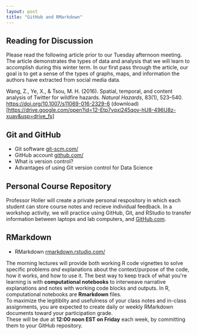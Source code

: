 ```yaml
---
layout: post
title: "GitHub and RMarkdown"
---
```


## Reading for Discussion

Please read the following article prior to our Tuesday afternoon meeting.  
The article demonstrates the types of data and analysis that we will learn to accomplish during this winter term. In our first pass through the article, our goal is to get a sense of the types of graphs, maps, and information the authors have extracted from social media data.

Wang, Z., Ye, X., & Tsou, M. H. (2016). Spatial, temporal, and content analysis of Twitter for wildfire hazards. *Natural Hazards*, 83(1), 523–540. https://doi.org/10.1007/s11069-016-2329-6 (download)[https://drive.google.com/open?id=12-Etp7vqxi245qov-hU8-496U8z-xuav&usp=drive_fs]

## Git and GitHub

- Git software [git-scm.com/](https://git-scm.com/)
- GitHub account [github.com/](https://github.com/)
- What is version control?
- Advantages of using Git version control for Data Science

## Personal Course Repository

Professor Holler will create a private personal respository in which each student can store course notes and recieve individual feedback. In a workshop activity, we will practice using GitHub, Git, and RStudio to transfer information between laptops and lab computers, and [GitHub.com](https://github.com).

## RMarkdown

- RMarkdown [rmarkdown.rstudio.com/](https://rmarkdown.rstudio.com/)

The morning lectures will provide both working R code vignettes to solve specific problems *and* explanations about the context/purpose of the code, how it works, and how to use it.
The best way to keep track of what you're learning is with **computational notebooks** to interweave narrative explanations and notes with working code blocks and outputs. 
In R, computational notebooks are **Rmarkdown** files.  
To maximize the legitiblity and usefulness of your class notes and in-class assignments, you are expected to create daily or weekly RMarkdown documents toward your participation grade.  
These will be due at **12:00 noon EST on Friday** each week, by committing them to your GitHub repository.

